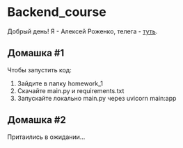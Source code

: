 # Backend_course
Добрый день! Я - Алексей Роженко, телега - [туть](@Alviryu). 

## Домашка #1
Чтобы запустить код:
1. Зайдите в папку homework_1
2. Скачайте main.py и requirements.txt
3. Запускайте локально main.py через uvicorn main:app

## Домашка #2
Притаились в ожидании... 
